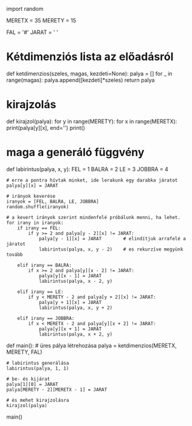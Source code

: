 import random
 
MERETX = 35
MERETY = 15
 
FAL = '#'
JARAT = ' '
 
 
# Kétdimenziós lista az előadásról
def ketdimenzios(szeles, magas, kezdeti=None):
    palya = []
    for _ in range(magas):
        palya.append([kezdeti]*szeles)
    return palya
 
 
# kirajzolás
def kirajzol(palya):
    for y in range(MERETY):
        for x in range(MERETX):
            print(palya[y][x], end='')
        print()
 
 
# maga a generáló függvény
def labirintus(palya, x, y):
    FEL = 1
    BALRA = 2
    LE = 3
    JOBBRA = 4
 
    # erre a pontra hívtak minket, ide lerakunk egy darabka járatot
    palya[y][x] = JARAT
 
    # irányok keverése
    iranyok = [FEL, BALRA, LE, JOBBRA]
    random.shuffle(iranyok)
 
    # a kevert irányok szerint mindenfelé próbálunk menni, ha lehet.
    for irany in iranyok:
        if irany == FEL:
            if y >= 2 and palya[y - 2][x] != JARAT:
                palya[y - 1][x] = JARAT        # elindítjuk arrafelé a járatot
                labirintus(palya, x, y - 2)    # es rekurzíve megyünk tovább
 
        elif irany == BALRA:
            if x >= 2 and palya[y][x - 2] != JARAT:
                palya[y][x - 1] = JARAT
                labirintus(palya, x - 2, y)
 
        elif irany == LE:
            if y < MERETY - 2 and palya[y + 2][x] != JARAT:
                palya[y + 1][x] = JARAT
                labirintus(palya, x, y + 2)
 
        elif irany == JOBBRA:
            if x < MERETX - 2 and palya[y][x + 2] != JARAT:
                palya[y][x + 1] = JARAT
                labirintus(palya, x + 2, y)
 
 
def main():
    # üres pálya létrehozása
    palya = ketdimenzios(MERETX, MERETY, FAL)
 
    # labirintus generálása
    labirintus(palya, 1, 1)
 
    # be- és kijárat
    palya[1][0] = JARAT
    palya[MERETY - 2][MERETX - 1] = JARAT
 
    # és mehet kirajzolásra
    kirajzol(palya)
 
 
main()
